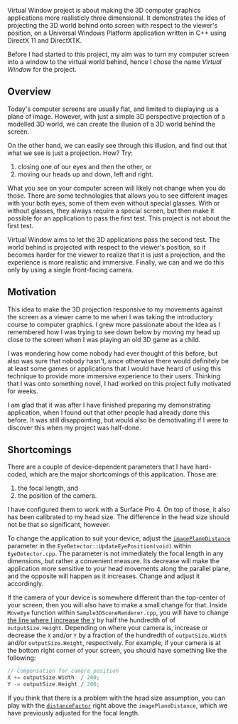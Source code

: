 Virtual Window project is about making the 3D computer graphics applications more realisticly three dimensional.
It demonstrates the idea of projecting the 3D world behind onto screen with respect to the viewer's position,
on a Universal Windows Platform application written in C++ using DirectX 11 and DirectXTK.

Before I had started to this project, my aim was to turn my computer screen into a window to the virtual
world behind, hence I chose the name *Virtual Window* for the project.

## Overview

Today's computer screens are usually flat, and limited to displaying us a plane of image.
However, with just a simple 3D perspective projection of a modelled 3D world,
we can create the illusion of a 3D world behind the screen.

On the other hand, we can easily see through this illusion, and find out that what we see is just a projection.
How? Try:

1) closing one of our eyes and then the other, or
2) moving our heads up and down, left and right.

What you see on your computer screen will likely not change when you do those.
There are some technologies that allows you to see different images with your both eyes,
some of them even without special glasses. With or without glasses, they always require a special screen,
but then make it possible for an application to pass the first test. This project is not about the first test.

Virtual Window aims to let the 3D applications pass the second test.
The world behind is projected with respect to the viewer's position, so it becomes harder
for the viewer to realize that it is just a projection, and the experience is more realistic and immersive.
Finally, we can and we do this only by using a single front-facing camera.

## Motivation

This idea to make the 3D projection responsive to my movements against the screen as a viewer
came to me when I was taking the introductory course to computer graphics. I grew more passionate about the idea
as I remembered how I was trying to see down below by moving my head up close to the screen when I was
playing an old 3D game as a child.

I was wondering how come nobody had ever thought of this before, but also was sure that nobody hasn't,
since otherwise there would definitely be at least some games or applications that I would have heard of using
this technique to provide more immersive experience to their users. Thinking that I was onto something
novel, I had worked on this project fully motivated for weeks.

I am glad that it was after I have finished preparing my demonstrating application,
when I found out that other people had already done this before. It was still disappointing,
but would also be demotivating if I were to discover this when my project was half-done.

## Shortcomings

There are a couple of device-dependent parameters that I have hard-coded, which are the major shortcomings of this application.
Those are:

1) the focal length, and
2) the position of the camera.

I have configured them to work with a Surface Pro 4. On top of those, it also has been calibrated to my head size.
The difference in the head size should not be that so significant, however.

To change the application to suit your device, adjust the [`imagePlaneDistance`](https://github.com/ThoAppelsin/virtual-window/blob/5dceadd448920787f5465f2ff0065c8ce417369c/FINALPROJECT/EyeTracker.cpp#L98)
parameter in the `EyeDetector::UpdateEyePosition(void)` within `EyeDetector.cpp`.
The parameter is not immediately the focal length in any dimensions, but rather a convenient measure.
Its decrease will make the application more sensitive to your head movements along the parallel plane,
and the opposite will happen as it increases. Change and adjust it accordingly.

If the camera of your device is somewhere different than the top-center of your screen, then you will
also have to make a small change for that. Inside `MoveEye` function within `Sample3DSceneRenderer.cpp`,
you will have to change [the line where I increase the `Y`](https://github.com/ThoAppelsin/virtual-window/blob/032e6c1e63d0b4969cc37bec4993a6033385a354/FINALPROJECT/Content/Sample3DSceneRenderer.cpp#L60)
by half the hundredth of of `outputSize.Height`. Depending on where your camera is, increase or decrease the
`X` and/or `Y` by a fraction of the hundredth of `outputSize.Width` and/or `outputSize.Height`, respectively.
For example, if your camera is at the bottom right corner of your screen, you should have something like the following:

```cpp
// Compensation for camera position
X += outputSize.Width  / 200;
Y -= outputSize.Height / 200;
```

If you think that there is a problem with the head size assumption, you can play with the [`distanceFactor`](https://github.com/ThoAppelsin/virtual-window/blob/032e6c1e63d0b4969cc37bec4993a6033385a354/FINALPROJECT/EyeTracker.cpp#L97) right above the `imagePlaneDistance`, which we have previously adjusted for the focal length.
